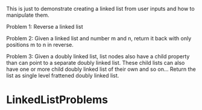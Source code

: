 This is just to demonstrate creating a linked list from user inputs and how to manipulate them.

Problem 1: Reverse a linked list

Problem 2: Given a linked list and number m and n, return it back with only positions m to n in reverse.

Problem 3: Given a doubly linked list, list nodes also have a child property than can point to a separate doubly linked list. These child lists can also have one or more child doubly linked list of their own and so on...
Return the list as single level frattened doubly linked list.

# LinkedListProblems
